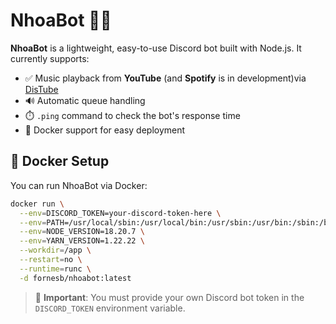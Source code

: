 
# NhoaBot 🎵🤖

**NhoaBot** is a lightweight, easy-to-use Discord bot built with Node.js. It currently supports:

- ✅ Music playback from **YouTube** (and **Spotify** is in development)via [DisTube](https://distube.js.org/)
- 🔊 Automatic queue handling
- ⏱️ `.ping` command to check the bot's response time
- 🐳 Docker support for easy deployment

## 🐳 Docker Setup

You can run NhoaBot via Docker:

```bash
docker run \
  --env=DISCORD_TOKEN=your-discord-token-here \
  --env=PATH=/usr/local/sbin:/usr/local/bin:/usr/sbin:/usr/bin:/sbin:/bin \
  --env=NODE_VERSION=18.20.7 \
  --env=YARN_VERSION=1.22.22 \
  --workdir=/app \
  --restart=no \
  --runtime=runc \
  -d fornesb/nhoabot:latest
```

> 🔐 **Important**: You must provide your own Discord bot token in the `DISCORD_TOKEN` environment variable.
